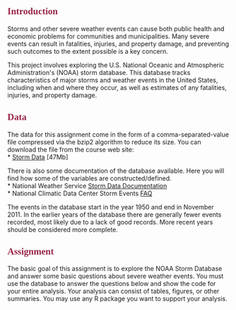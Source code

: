 <font color = "#982446" face = Times New Roman>Introduction</font>
------------------------------------------------------------------

Storms and other severe weather events can cause both public health and economic problems for communities and municipalities.
Many severe events can result in fatalities, injuries, and property damage, and preventing such outcomes to the extent possible is a key concern.

This project involves exploring the U.S. National Oceanic and Atmospheric Administration's (NOAA) storm database. This database tracks characteristics of major storms and weather events in the United States, including when and where they occur, as well as estimates of any fatalities, injuries, and property damage.

<font color = "#982446" face = Times New Roman>Data</font>
----------------------------------------------------------

The data for this assignment come in the form of a comma-separated-value file compressed via the bzip2 algorithm to reduce its size.
You can download the file from the course web site:  
\* [Storm Data](https://d396qusza40orc.cloudfront.net/repdata%2Fdata%2FStormData.csv.bz2) \[47Mb\]

There is also some documentation of the database available. Here you will find how some of the variables are constructed/defined.  
\* National Weather Service [Storm Data Documentation](https://d396qusza40orc.cloudfront.net/repdata%2Fpeer2_doc%2Fpd01016005curr.pdf)  
\* National Climatic Data Center Storm Events [FAQ](https://d396qusza40orc.cloudfront.net/repdata%2Fpeer2_doc%2FNCDC%20Storm%20Events-FAQ%20Page.pdf)

The events in the database start in the year 1950 and end in November 2011. In the earlier years of the database there are generally fewer events recorded, most likely due to a lack of good records. More recent years should be considered more complete.

<font color = "#982446" face = Times New Roman>Assignment</font>
----------------------------------------------------------------

The basic goal of this assignment is to explore the NOAA Storm Database and answer some basic questions about severe weather events.
You must use the database to answer the questions below and show the code for your entire analysis. Your analysis can consist of tables, figures, or other summaries. You may use any R package you want to support your analysis.
